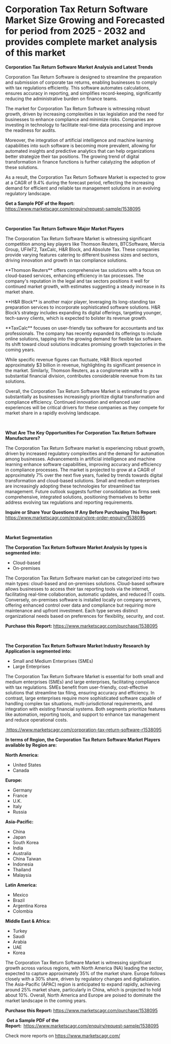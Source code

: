 <p><h1>Corporation Tax Return Software Market Size Growing and Forecasted for period from 2025 - 2032 and provides complete market analysis of this market</h1></p><p><strong>Corporation Tax Return Software Market Analysis and Latest Trends</strong></p>
<p><p>Corporation Tax Return Software is designed to streamline the preparation and submission of corporate tax returns, enabling businesses to comply with tax regulations efficiently. This software automates calculations, ensures accuracy in reporting, and simplifies record-keeping, significantly reducing the administrative burden on finance teams. </p><p>The market for Corporation Tax Return Software is witnessing robust growth, driven by increasing complexities in tax legislation and the need for businesses to enhance compliance and minimize risks. Companies are investing in technology to facilitate real-time data processing and improve the readiness for audits. </p><p>Moreover, the integration of artificial intelligence and machine learning capabilities into such software is becoming more prevalent, allowing for automated insights and predictive analytics that can help organizations better strategize their tax positions. The growing trend of digital transformation in finance functions is further catalyzing the adoption of these solutions. </p><p>As a result, the Corporation Tax Return Software Market is expected to grow at a CAGR of 9.4% during the forecast period, reflecting the increasing demand for efficient and reliable tax management solutions in an evolving regulatory landscape.</p></p>
<p><strong>Get a Sample PDF of the Report:&nbsp;</strong> <a href="https://www.marketscagr.com/enquiry/request-sample/1538095?utm_campaign=3018&utm_medium=2&utm_source=Github&utm_content=ia&utm_term=10032025&utm_id=corporation-tax-return-software">https://www.marketscagr.com/enquiry/request-sample/1538095</a></p>
<p>&nbsp;</p>
<p><strong>Corporation Tax Return Software Major Market Players</strong></p>
<p><p>The Corporation Tax Return Software Market is witnessing significant competition among key players like Thomson Reuters, BTCSoftware, Mercia Group, UFileT2, TaxCalc, H&R Block, and Absolute Tax. These companies provide varying features catering to different business sizes and sectors, driving innovation and growth in tax compliance solutions.</p><p>**Thomson Reuters** offers comprehensive tax solutions with a focus on cloud-based services, enhancing efficiency in tax processes. The company's reputation in the legal and tax sectors positions it well for continued market growth, with estimates suggesting a steady increase in its market share.</p><p>**H&R Block** is another major player, leveraging its long-standing tax preparation services to incorporate sophisticated software solutions. H&R Block’s strategy includes expanding its digital offerings, targeting younger, tech-savvy clients, which is expected to bolster its revenue growth.</p><p>**TaxCalc** focuses on user-friendly tax software for accountants and tax professionals. The company has recently expanded its offerings to include online solutions, tapping into the growing demand for flexible tax software. Its shift toward cloud solutions indicates promising growth trajectories in the coming years.</p><p>While specific revenue figures can fluctuate, H&R Block reported approximately $3 billion in revenue, highlighting its significant presence in the market. Similarly, Thomson Reuters, as a conglomerate with a substantial financial division, contributes considerable revenue from its tax solutions.</p><p>Overall, the Corporation Tax Return Software Market is estimated to grow substantially as businesses increasingly prioritize digital transformation and compliance efficiency. Continued innovation and enhanced user experiences will be critical drivers for these companies as they compete for market share in a rapidly evolving landscape.</p></p>
<p>&nbsp;</p>
<p><strong>What Are The Key Opportunities For Corporation Tax Return Software Manufacturers?</strong></p>
<p><p>The Corporation Tax Return Software market is experiencing robust growth, driven by increased regulatory complexities and the demand for automation among businesses. Advancements in artificial intelligence and machine learning enhance software capabilities, improving accuracy and efficiency in compliance processes. The market is projected to grow at a CAGR of approximately 7% over the next five years, fueled by trends towards digital transformation and cloud-based solutions. Small and medium enterprises are increasingly adopting these technologies for streamlined tax management. Future outlook suggests further consolidation as firms seek comprehensive, integrated solutions, positioning themselves to better address evolving tax regulations and reporting requirements.</p></p>
<p><strong>Inquire or Share Your Questions If Any Before Purchasing This Report:</strong> <a href="https://www.marketscagr.com/enquiry/pre-order-enquiry/1538095?utm_campaign=3018&utm_medium=2&utm_source=Github&utm_content=ia&utm_term=10032025&utm_id=corporation-tax-return-software">https://www.marketscagr.com/enquiry/pre-order-enquiry/1538095</a></p>
<p>&nbsp;</p>
<p><strong>Market Segmentation</strong></p>
<p><strong>The Corporation Tax Return Software Market Analysis by types is segmented into:</strong></p>
<p><ul><li>Cloud-based</li><li>On-premises</li></ul></p>
<p><p>The Corporation Tax Return Software market can be categorized into two main types: cloud-based and on-premises solutions. Cloud-based software allows businesses to access their tax reporting tools via the internet, facilitating real-time collaboration, automatic updates, and reduced IT costs. Conversely, on-premises software is installed locally on company servers, offering enhanced control over data and compliance but requiring more maintenance and upfront investment. Each type serves distinct organizational needs based on preferences for flexibility, security, and cost.</p></p>
<p><strong>Purchase this Report:&nbsp;</strong><a href="https://www.marketscagr.com/purchase/1538095?utm_campaign=3018&utm_medium=2&utm_source=Github&utm_content=ia&utm_term=10032025&utm_id=corporation-tax-return-software">https://www.marketscagr.com/purchase/1538095</a></p>
<p>&nbsp;</p>
<p><strong>The Corporation Tax Return Software Market Industry Research by Application is segmented into:</strong></p>
<p><ul><li>Small and Medium Enterprises (SMEs)</li><li>Large Enterprises</li></ul></p>
<p><p>The Corporation Tax Return Software Market is essential for both small and medium enterprises (SMEs) and large enterprises, facilitating compliance with tax regulations. SMEs benefit from user-friendly, cost-effective solutions that streamline tax filing, ensuring accuracy and efficiency. In contrast, large enterprises require more sophisticated software capable of handling complex tax situations, multi-jurisdictional requirements, and integration with existing financial systems. Both segments prioritize features like automation, reporting tools, and support to enhance tax management and reduce operational costs.</p></p>
<p><a href="https://www.marketscagr.com/corporation-tax-return-software-r1538095?utm_campaign=3018&utm_medium=2&utm_source=Github&utm_content=ia&utm_term=10032025&utm_id=corporation-tax-return-software">&nbsp;https://www.marketscagr.com/corporation-tax-return-software-r1538095</a></p>
<p><strong>In terms of Region, the Corporation Tax Return Software Market Players available by Region are:</strong></p>
<p>
    <p> <strong> North America: </strong>
        <ul>
            <li>United States</li>
            <li>Canada</li>
        </ul>
        </p> 
    <p> <strong> Europe: </strong>
        <ul>
            <li>Germany</li>
            <li>France</li>
            <li>U.K.</li>
            <li>Italy</li>
            <li>Russia</li>
        </ul>
        </p> 
    <p> <strong> Asia-Pacific: </strong>
        <ul>
            <li>China</li>
            <li>Japan</li>
            <li>South Korea</li>
            <li>India</li>
            <li>Australia</li>
            <li>China Taiwan</li>
            <li>Indonesia</li>
            <li>Thailand</li>
            <li>Malaysia</li>
        </ul>
        </p> 
    <p> <strong> Latin America: </strong>
        <ul>
            <li>Mexico</li>
            <li>Brazil</li>
            <li>Argentina Korea</li>
            <li>Colombia</li>
        </ul>
        </p> 
    <p> <strong> Middle East & Africa: </strong>
        <ul>
            <li>Turkey</li>
            <li>Saudi</li>
            <li>Arabia</li>
            <li>UAE</li>
            <li>Korea</li>
        </ul>
    </p>
    </p>
<p><p>The Corporation Tax Return Software Market is witnessing significant growth across various regions, with North America (NA) leading the sector, expected to capture approximately 35% of the market share. Europe follows closely with a 30% share, driven by regulatory changes and digitalization. The Asia-Pacific (APAC) region is anticipated to expand rapidly, achieving around 25% market share, particularly in China, which is projected to hold about 10%. Overall, North America and Europe are poised to dominate the market landscape in the coming years.</p></p>
<p><strong>Purchase this Report: </strong><a href="https://www.marketscagr.com/purchase/1538095?utm_campaign=3018&utm_medium=2&utm_source=Github&utm_content=ia&utm_term=10032025&utm_id=corporation-tax-return-software">https://www.marketscagr.com/purchase/1538095</a></p>
<p>&nbsp;<strong>Get a Sample PDF of the Report:&nbsp;&nbsp;</strong><a href="https://www.marketscagr.com/enquiry/request-sample/1538095?utm_campaign=3018&utm_medium=2&utm_source=Github&utm_content=ia&utm_term=10032025&utm_id=corporation-tax-return-software">https://www.marketscagr.com/enquiry/request-sample/1538095</a></p>
<p><strong></strong></p>
<p>Check more reports on <a href="https://www.marketscagr.com/?utm_campaign=3018&utm_medium=2&utm_source=Github&utm_content=ia&utm_term=10032025&utm_id=corporation-tax-return-software">https://www.marketscagr.com/</a></p>